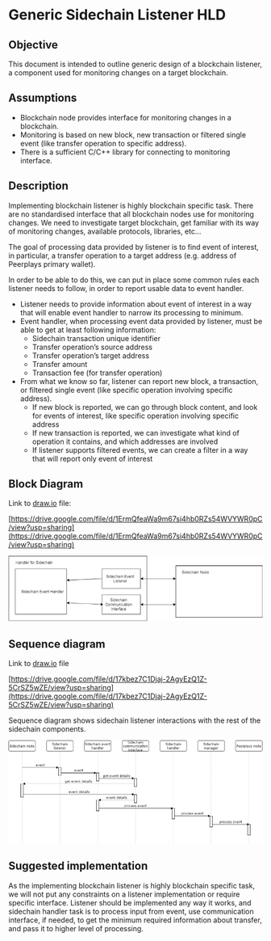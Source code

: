 # Generic Sidechain Listener HLD

## Objective

This document is intended to outline generic design of a blockchain listener, a component used for monitoring changes on a target blockchain.

## Assumptions

* Blockchain node provides interface for monitoring changes in a blockchain.
* Monitoring is based on new block, new transaction or filtered single event \(like transfer operation to specific address\).
* There is a sufficient C/C++ library for connecting to monitoring interface.

## Description

Implementing blockchain listener is highly blockchain specific task. There are no standardised interface that all blockchain nodes use for monitoring changes. We need to investigate target blockchain, get familiar with its way of monitoring changes, available protocols, libraries, etc…

The goal of processing data provided by listener is to find event of interest, in particular, a transfer operation to a target address \(e.g. address of Peerplays primary wallet\).

In order to be able to do this, we can put in place some common rules each listener needs to follow, in order to report usable data to event handler.

* Listener needs to provide information about event of interest in a way that will enable event handler to narrow its processing to minimum.
* Event handler, when processing event data provided by listener, must be able to get at least following information:
  * Sidechain transaction unique identifier
  * Transfer operation’s source address
  * Transfer operation’s target address
  * Transfer amount
  * Transaction fee \(for transfer operation\)
* From what we know so far, listener can report new block, a transaction, or filtered single event \(like specific operation involving specific address\).
  * If new block is reported, we can go through block content, and look for events of interest, like specific operation involving specific address
  * If new transaction is reported, we can investigate what kind of operation it contains, and which addresses are involved
  * If listener supports filtered events, we can create a filter in a way that will report only event of interest

## Block Diagram

Link to [draw.io](http://draw.io/) file:

[https://drive.google.com/file/d/1ErmQfeaWa9m67si4hb0RZs54WVYWR0pC/view?usp=sharing](https://drive.google.com/file/d/1ErmQfeaWa9m67si4hb0RZs54WVYWR0pC/view?usp=sharing)

![C:\46e144db9f26ae7322951811101ad253](../../../.gitbook/assets/0%20%2811%29.png)

## Sequence diagram

Link to [draw.io](http://draw.io/) file

[https://drive.google.com/file/d/17kbez7C1Djaj-2AgyEzQ1Z-5CrSZ5wZE/view?usp=sharing](https://drive.google.com/file/d/17kbez7C1Djaj-2AgyEzQ1Z-5CrSZ5wZE/view?usp=sharing)

Sequence diagram shows sidechain listener interactions with the rest of the sidechain components.

![C:\549d14e43db2423a0c888309f1c27965](../../../.gitbook/assets/1%20%283%29.png)

## Suggested implementation

As the implementing blockchain listener is highly blockchain specific task, we will not put any constraints on a listener implementation or require specific interface. Listener should be implemented any way it works, and sidechain handler task is to process input from event, use communication interface, if needed, to get the minimum required information about transfer, and pass it to higher level of processing.

